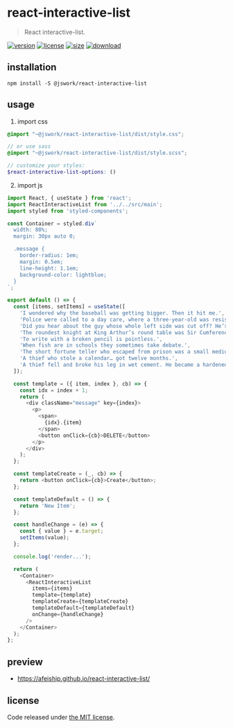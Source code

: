 # react-interactive-list
> React interactive-list.

[![version][version-image]][version-url]
[![license][license-image]][license-url]
[![size][size-image]][size-url]
[![download][download-image]][download-url]

## installation
```shell
npm install -S @jswork/react-interactive-list
```

## usage
1. import css
  ```scss
  @import "~@jswork/react-interactive-list/dist/style.css";

  // or use sass
  @import "~@jswork/react-interactive-list/dist/style.scss";

  // customize your styles:
  $react-interactive-list-options: ()
  ```
2. import js
  ```js
  import React, { useState } from 'react';
  import ReactInteractiveList from '../../src/main';
  import styled from 'styled-components';

  const Container = styled.div`
    width: 80%;
    margin: 30px auto 0;

    .message {
      border-radius: 1em;
      margin: 0.5em;
      line-height: 1.1em;
      background-color: lightblue;
    }
  `;

  export default () => {
    const [items, setItems] = useState([
      'I wondered why the baseball was getting bigger. Then it hit me.',
      'Police were called to a day care, where a three-year-old was resisting a rest.',
      'Did you hear about the guy whose whole left side was cut off? He’s all right now.',
      'The roundest knight at King Arthur’s round table was Sir Cumference.',
      'To write with a broken pencil is pointless.',
      'When fish are in schools they sometimes take debate.',
      'The short fortune teller who escaped from prison was a small medium at large.',
      'A thief who stole a calendar… got twelve months.',
      'A thief fell and broke his leg in wet cement. He became a hardened criminal.'
    ]);

    const template = ({ item, index }, cb) => {
      const idx = index + 1;
      return (
        <div className="message" key={index}>
          <p>
            <span>
              {idx}.{item}
            </span>
            <button onClick={cb}>DELETE</button>
          </p>
        </div>
      );
    };

    const templateCreate = (_, cb) => {
      return <button onClick={cb}>Create</button>;
    };

    const templateDefault = () => {
      return 'New Item';
    };

    const handleChange = (e) => {
      const { value } = e.target;
      setItems(value);
    };

    console.log('render...');

    return (
      <Container>
        <ReactInteractiveList
          items={items}
          template={template}
          templateCreate={templateCreate}
          templateDefault={templateDefault}
          onChange={handleChange}
        />
      </Container>
    );
  };

  ```

## preview
- https://afeiship.github.io/react-interactive-list/

## license
Code released under [the MIT license](https://github.com/afeiship/react-interactive-list/blob/master/LICENSE.txt).

[version-image]: https://img.shields.io/npm/v/@jswork/react-interactive-list
[version-url]: https://npmjs.org/package/@jswork/react-interactive-list

[license-image]: https://img.shields.io/npm/l/@jswork/react-interactive-list
[license-url]: https://github.com/afeiship/react-interactive-list/blob/master/LICENSE.txt

[size-image]: https://img.shields.io/bundlephobia/minzip/@jswork/react-interactive-list
[size-url]: https://github.com/afeiship/react-interactive-list/blob/master/dist/react-interactive-list.min.js

[download-image]: https://img.shields.io/npm/dm/@jswork/react-interactive-list
[download-url]: https://www.npmjs.com/package/@jswork/react-interactive-list
